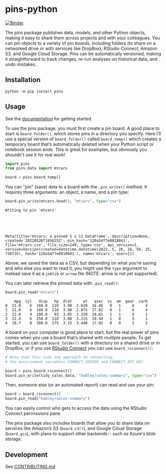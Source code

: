 # pins-python

[![Binder](https://mybinder.org/badge_logo.svg)](https://mybinder.org/v2/gh/machow/pins-python/HEAD)

The pins package publishes data, models, and other Python objects, making it
easy to share them across projects and with your colleagues. You can pin
objects to a variety of pin *boards*, including folders (to share on a
networked drive or with services like DropBox), RStudio Connect, Amazon S3,
and Google Cloud Storage.
Pins can be automatically versioned, making it straightforward to track changes,
re-run analyses on historical data, and undo mistakes.

## Installation

```shell
python -m pip install pins
```

## Usage

See the [documentation](https://rstudio.github.io/pins-python) for getting started.

To use the pins package, you must first create a pin board. A good place
to start is `board_folder()`, which stores pins in a directory you
specify. Here I’ll use a special version of `board_folder()` called
`board_temp()` which creates a temporary board that’s automatically
deleted when your Python script or notebook session ends. This is great for examples, but
obviously you shouldn't use it for real work!


```python
import pins
from pins.data import mtcars

board = pins.board_temp()
```

You can "pin" (save) data to a board with the `.pin_write()` method. It requires three
arguments: an object, a name, and a pin type:


```python
board.pin_write(mtcars.head(), "mtcars", type="csv")
```

    Writing to pin 'mtcars'





    Meta(title='mtcars: a pinned 5 x 11 DataFrame', description=None, created='20220526T165625Z', pin_hash='120a54f7e0818041', file='mtcars.csv', file_size=249, type='csv', api_version=1, version=Version(created=datetime.datetime(2022, 5, 26, 16, 56, 25, 738735), hash='120a54f7e0818041'), name='mtcars', user={})



Above, we saved the data as a CSV, but depending on
what you’re saving and who else you want to read it, you might use the
`type` argument to instead save it as a `joblib` or `arrow` file (NOTE: arrow is not yet supported).

You can later retrieve the pinned data with `.pin_read()`:


```python
board.pin_read("mtcars")
```




        mpg  cyl   disp   hp  drat     wt   qsec  vs  am  gear  carb
    0  21.0    6  160.0  110  3.90  2.620  16.46   0   1     4     4
    1  21.0    6  160.0  110  3.90  2.875  17.02   0   1     4     4
    2  22.8    4  108.0   93  3.85  2.320  18.61   1   1     4     1
    3  21.4    6  258.0  110  3.08  3.215  19.44   1   0     3     1
    4  18.7    8  360.0  175  3.15  3.440  17.02   0   0     3     2



A board on your computer is good place to start, but the real power of
pins comes when you use a board that’s shared with multiple people. To
get started, you can use `board_folder()` with a directory on a shared
drive or in DropBox, or if you use [RStudio
Connect](https://www.rstudio.com/products/connect/) you can use
`board_rsconnect()`:

```python
# Note that this uses one approach to connecting,
# the environment variables CONNECT_SERVER and CONNECT_API_KEY

board = pins.board_rsconnect()
board.pin_write(tidy_sales_data, "hadley/sales-summary", type="csv")
```

Then, someone else (or an automated report) can read and use your
pin:

```python
board = board_rsconnect()
board.pin_read("hadley/sales-summary")
```

You can easily control who gets to access the data using the RStudio
Connect permissions pane.

The pins package also includes boards that allow you to share data on
services like Amazon’s S3 (`board_s3()`), and Google Cloud Storage (`board_gcs`), with plans to support other backends--
such as Azure's blob storage.

## Development

See [CONTRIBUTING.md](CONTRIBUTING.md)
